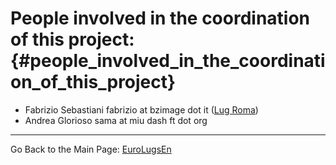 # People involved in the coordination of this project: {#people_involved_in_the_coordination_of_this_project}

-   Fabrizio Sebastiani fabrizio at bzimage dot it ([Lug
    Roma](http://www.lugroma.org "wikilink"))
-   Andrea Glorioso sama at miu dash ft dot org

------------------------------------------------------------------------

Go Back to the Main Page: [EuroLugsEn](EuroLugsEn "wikilink")
